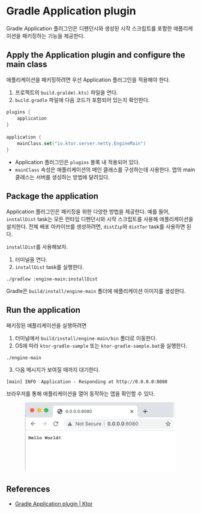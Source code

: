 # Gradle Application plugin

Gradle Application 플러그인은 디펜던시와 생성된 시작 스크립트를 포함한 애플리케이션을 패키징하는 기능을 제공한다.

## **Apply the Application plugin and configure the main class**

애플리케이션을 패키징하려면 우선 Application 플러그인을 적용해야 한다.

1. 프로젝트의 `build.gralde(.kts)` 파일을 연다.
2. `build.gradle` 파일에 다음 코드가 포함되어 있는지 확인한다.

```kotlin
plugins {
    application
}

application {
    mainClass.set("io.ktor.server.netty.EngineMain")
}
```

- Application 플러그인은 `plugins` 블록 내 적용되어 있다.
- `mainClass` 속성은 애플리케이션의 메인 클래스를 구성하는데 사용한다. 앱의 main 클래스는 서버를 생성하는 방법에 달려있다.

## **Package the application**

Application 플러그인은 패키징을 위한 다양한 방법을 제공한다. 예를 들어, `installDist` task는 모든 런타임 디펜던시와 시작 스크립트를 사용해 애플리케이션을 설치한다. 전체 배포 아카이브를
생성하려면, `distZip`와 `distTar` task를 사용하면 된다.

`installDist`를 사용해보자.

1. 터미널을 연다.
2. `installDist` task를 실행한다.

```shell
./gradlew :engine-main:installDist
```

Gradle은 `build/install/engine-main` 폴더에 애플리케이션 이미지를 생성한다.

## **Run the application**

패키징된 애플리케이션을 실행하려면

1. 터미널에서 `build/install/engine-main/bin` 폴더로 이동한다.
2. OS에 따라 `ktor-gradle-sample` 또는 `ktor-gradle-sample.bat`을 실행한다.

```shell
./engine-main
```

3. 다음 메시지가 보여질 때까지 대기한다.

```
[main] INFO  Application - Responding at http://0.0.0.0:8080
```

브라우저를 통해 애플리케이션을 열어 동작하는 앱을 확인할 수 있다.

<div align="center">
<img src="img/result.png" width="80%">
</div>

## References

* [Gradle Application plugin | Ktor](https://ktor.io/docs/gradle-application-plugin.html#run)